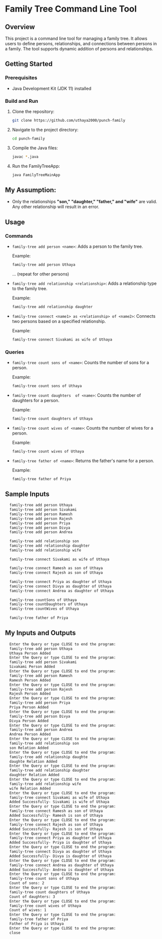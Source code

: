 # Family Tree Command Line Tool

## Overview

This project is a command line tool for managing a family tree. It allows users to define persons, relationships, and connections between persons in a family. The tool supports dynamic addition of persons and relationships.

## Getting Started

### Prerequisites

- Java Development Kit (JDK 11) installed

### Build and Run

1. Clone the repository:

    ```bash
    git clone https://github.com/uthaya2000/punch-family
    ```

2. Navigate to the project directory:

    ```bash
    cd punch-family
    ```

3. Compile the Java files:

    ```bash
    javac *.java
    ```

4. Run the FamilyTreeApp:

    ```bash
    java FamilyTreeMainApp
    ```
## My Assumption:
- Only the relationships **"son," "daughter," "father," and "wife"** are valid. Any other relationship will result in an error.

## Usage

### Commands

- `family-tree add person <name>`: Adds a person to the family tree.

  Example:
    ```bash
    family-tree add person Uthaya
    ```

  ... (repeat for other persons)

- `family-tree add relationship <relationship>`: Adds a relationship type to the family tree.

  Example:
    ```bash
    family-tree add relationship daughter
    ```

- `family-tree connect <name1> as <relationship> of <name2>`: Connects two persons based on a specified relationship.

  Example:
    ```bash
    family-tree connect Sivakami as wife of Uthaya
    ```

### Queries

- `family-tree count sons of <name>`: Counts the number of sons for a person.

  Example:
    ```bash
    family-tree count sons of Uthaya
    ```

- `family-tree count daughters  of <name>`: Counts the number of daughters for a person.

  Example:
    ```bash
    family-tree count daughters of Uthaya
    ```

- `family-tree count wives of <name>`: Counts the number of wives for a person.

  Example:
    ```bash
    family-tree count wives of Uthaya
    ```

- `family-tree father of <name>`: Returns the father's name for a person.

  Example:
    ```bash
    family-tree father of Priya
    ```

## Sample Inputs

```bash
  family-tree add person Uthaya
  family-tree add person Sivakami
  family-tree add person Ramesh
  family-tree add person Rajesh
  family-tree add person Priya
  family-tree add person Divya
  family-tree add person Andrea
  
  family-tree add relationship son
  family-tree add relationship daughter
  family-tree add relationship wife
  
  family-tree connect Sivakami as wife of Uthaya
  
  family-tree connect Ramesh as son of Uthaya
  family-tree connect Rajesh as son of Uthaya
  
  family-tree connect Priya as daughter of Uthaya
  family-tree connect Divya as daughter of Uthaya
  family-tree connect Andrea as daughter of Uthaya
  
  family-tree countSons of Uthaya
  family-tree countDaughters of Uthaya
  family-tree countWives of Uthaya
  
  family-tree father of Priya
```
## My Inputs and Outputs
```bash
  Enter the Query or type CLOSE to end the program: 
  family-tree add person Uthaya
  Uthaya Person Added
  Enter the Query or type CLOSE to end the program: 
  family-tree add person Sivakami
  Sivakami Person Added
  Enter the Query or type CLOSE to end the program: 
  family-tree add person Ramesh
  Ramesh Person Added
  Enter the Query or type CLOSE to end the program: 
  family-tree add person Rajesh
  Rajesh Person Added
  Enter the Query or type CLOSE to end the program: 
  family-tree add person Priya
  Priya Person Added
  Enter the Query or type CLOSE to end the program: 
  family-tree add person Divya
  Divya Person Added
  Enter the Query or type CLOSE to end the program: 
  family-tree add person Andrea
  Andrea Person Added
  Enter the Query or type CLOSE to end the program: 
  family-tree add relationship son
  son Relation Added
  Enter the Query or type CLOSE to end the program: 
  family-tree add relationship daughte
  daughte Relation Added
  Enter the Query or type CLOSE to end the program: 
  family-tree add relationship daughter
  daughter Relation Added
  Enter the Query or type CLOSE to end the program: 
  family-tree add relationship wife
  wife Relation Added
  Enter the Query or type CLOSE to end the program: 
  family-tree connect Sivakami as wife of Uthaya
  Added Successfully- Sivakami is wife of Uthaya
  Enter the Query or type CLOSE to end the program: 
  family-tree connect Ramesh as son of Uthaya
  Added Successfully- Ramesh is son of Uthaya
  Enter the Query or type CLOSE to end the program: 
  family-tree connect Rajesh as son of Uthaya
  Added Successfully- Rajesh is son of Uthaya
  Enter the Query or type CLOSE to end the program: 
  family-tree connect Priya as daughter of Uthaya
  Added Successfully- Priya is daughter of Uthaya
  Enter the Query or type CLOSE to end the program: 
  family-tree connect Divya as daughter of Uthaya
  Added Successfully- Divya is daughter of Uthaya
  Enter the Query or type CLOSE to end the program: 
  family-tree connect Andrea as daughter of Uthaya
  Added Successfully- Andrea is daughter of Uthaya
  Enter the Query or type CLOSE to end the program: 
  family-tree count sons of Uthaya
  Count of sons: 2
  Enter the Query or type CLOSE to end the program: 
  family-tree count daughters of Uthaya
  Count of daughters: 3
  Enter the Query or type CLOSE to end the program: 
  family-tree count wives of Uthaya
  Count of wives: 1
  Enter the Query or type CLOSE to end the program: 
  family-tree father of Priya
  Father of Priya is Uthaya
  Enter the Query or type CLOSE to end the program: 
  close
```